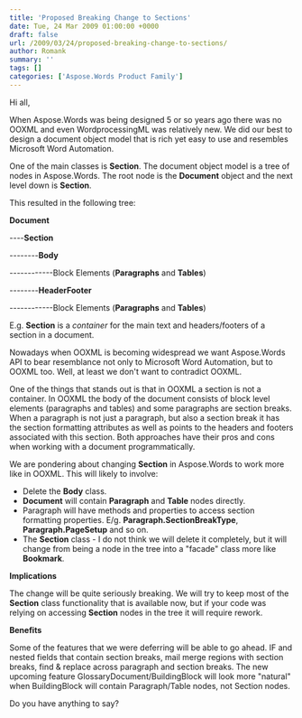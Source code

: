 ```yaml
---
title: 'Proposed Breaking Change to Sections'
date: Tue, 24 Mar 2009 01:00:00 +0000
draft: false
url: /2009/03/24/proposed-breaking-change-to-sections/
author: Romank
summary: ''
tags: []
categories: ['Aspose.Words Product Family']
---
```


Hi all,

When Aspose.Words was being designed 5 or so years ago there was no OOXML and even WordprocessingML was relatively new. We did our best to design a document object model that is rich yet easy to use and resembles Microsoft Word Automation.

One of the main classes is **Section**. The document object model is a tree of nodes in Aspose.Words. The root node is the **Document** object and the next level down is **Section**.

This resulted in the following tree:

**Document**

\----**Section**

\--------**Body**

\------------Block Elements (**Paragraphs** and **Tables**)

\--------**HeaderFooter**

\------------Block Elements (**Paragraphs** and **Tables**)

E.g. **Section** is a _container_ for the main text and headers/footers of a section in a document.

Nowadays when OOXML is becoming widespread we want Aspose.Words API to bear resemblance not only to Microsoft Word Automation, but to OOXML too. Well, at least we don't want to contradict OOXML.

One of the things that stands out is that in OOXML a section is not a container. In OOXML the body of the document consists of block level elements (paragraphs and tables) and some paragraphs are section breaks. When a paragraph is not just a paragraph, but also a section break it has the section formatting attributes as well as points to the headers and footers associated with this section. Both approaches have their pros and cons when working with a document programmatically.

We are pondering about changing **Section** in Aspose.Words to work more like in OOXML. This will likely to involve:

*   Delete the **Body** class.
*   **Document** will contain **Paragraph** and **Table** nodes directly.
*   Paragraph will have methods and properties to access section formatting properties. E/g. **Paragraph.SectionBreakType**, **Paragraph.PageSetup** and so on.
*   The **Section** class - I do not think we will delete it completely, but it will change from being a node in the tree into a "facade" class more like **Bookmark**.

**Implications**

The change will be quite seriously breaking. We will try to keep most of the **Section** class functionality that is available now, but if your code was relying on accessing **Section** nodes in the tree it will require rework.

**Benefits**

Some of the features that we were deferring will be able to go ahead. IF and nested fields that contain section breaks, mail merge regions with section breaks, find & replace across paragraph and section breaks. The new upcoming feature GlossaryDocument/BuildingBlock will look more "natural" when BuildingBlock will contain Paragraph/Table nodes, not Section nodes.

Do you have anything to say?








